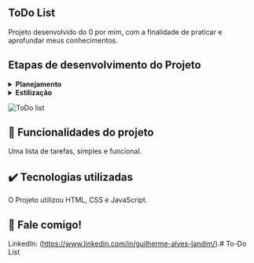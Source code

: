 ## ToDo List

Projeto desenvolvido do 0 por mim, com a finalidade de praticar e aprofundar meus conhecimentos.

## Etapas de desenvolvimento do Projeto

<details>
 <summary><b>Planejamento</b></summary>
   Inicialmente, estruturei os elementos da página, aplicando o Flex Box no posicionamento desses elementos. Após as etapas de estruturação da página, posicionamento e estilização, foquei em adicionar funcionalidade aos botões.
</details>

<details>
  <summary><b>Estilização</b></summary>
    Após a estruturação, finalizei o site, adicionando Cores e estilizando Textos e Bordas.
</details>

![ToDo list](https://user-images.githubusercontent.com/79064185/216429509-edb4f848-005e-48ed-8a70-6d005d34ee5e.png)

## 🔨 Funcionalidades do projeto

Uma lista de tarefas, simples e funcional.

## ✔️ Tecnologias utilizadas

O Projeto utilizou HTML, CSS e JavaScript.

## 💭 Fale comigo!

LinkedIn: (https://www.linkedin.com/in/guilherme-alves-landim/).# To-Do List
 
